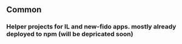 ## Common

### Helper projects for IL and new-fido apps. mostly already deployed to npm (will be depricated soon)
